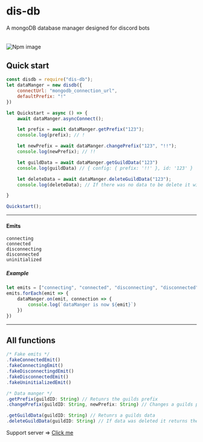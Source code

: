 # dis-db
A mongoDB database manager designed for discord bots 
######
![Npm image](https://nodei.co/npm/dis-db.png)
## Quick start
```js
const disdb = require("dis-db");
let dataManger = new disdb({
    connectUrl: "mongodb_connection_url",
    defaultPrefix: "!"
})

let Quickstart = async () => {
    await dataManger.asyncConnect();

    let prefix = await dataManger.getPrefix("123");
    console.log(prefix); // !

    let newPrefix = await dataManger.changePrefix("123", "!!");
    console.log(newPrefix); // !!

    let guildData = await dataManger.getGuildData("123")
    console.log(guildData) // { config: { prefix: '!!' }, id: '123' }

    let deleteData = await dataManger.deleteGuildData("123");
    console.log(deleteData); // If there was no data to be delete it will return null, If data was deleted it will return the data

}

Quickstart();
```
___
#### Emits
```
connecting
connected
disconnecting
disconnected
uninitialized
```

##### Example
```js
let emits = ["connecting", "connected", "disconnecting", "disconnected", "uninitialized"];
emits.forEach(emit => {
    dataManger.on(emit, connection => {
        console.log(`dataManger is now ${emit}`)
    })
})
```
___
## All functions
```js
/* Fake emits */
.fakeConnectedEmit()
.fakeConnectingEmit()
.fakeDisconnectingdEmit()
.fakeDisconnectedEmit()
.fakeUninitializedEmit()

/* Data manger */
.getPrefix(guildID: String) // Retunrs the guilds prefix
.changePrefix(guildID: String, newPrefix: String) // Changes a guilds prefix and returns new prefix

.getGuildData(guildID: String) // Retunrs a guilds data
.deleteGuildData(guildID: String) // If data was deleted it returns the data
```
Support server => [Click me](https://discord.gg/MQuDfv5)